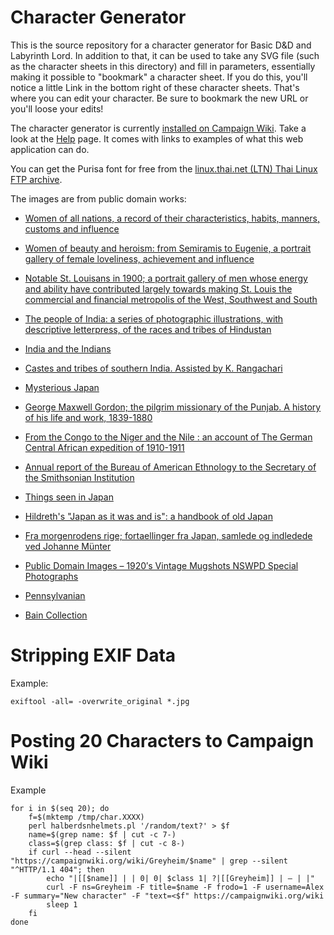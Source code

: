 Character Generator
===================

This is the source repository for a character generator for Basic D&D
and Labyrinth Lord. In addition to that, it can be used to take any
SVG file (such as the character sheets in this directory) and fill in
parameters, essentially making it possible to "bookmark" a character
sheet. If you do this, you'll notice a little Link in the bottom right
of these character sheets. That's where you can edit your character.
Be sure to bookmark the new URL or you'll loose your edits!

The character generator is currently
[installed on Campaign Wiki](http://campaignwiki.org/halberdsnhelmets).
Take a look at the
[Help](http://campaignwiki.org/halberdsnhelmets/help) page. It comes
with links to examples of what this web application can do.

You can get the Purisa font for free from the
[linux.thai.net (LTN) Thai Linux FTP archive](ftp://linux.thai.net/pub/thailinux/software/thai-ttf/).

The images are from public domain works:

* [Women of all nations, a record of their characteristics, habits, manners, customs and influence](https://www.flickr.com/photos/internetarchivebookimages/tags/bookidwomenofallnation01joyc)

* [Women of beauty and heroism: from Semiramis to Eugenie, a portrait gallery of female loveliness, achievement and influence](https://archive.org/details/womenofbeautyher00good)

* [Notable St. Louisans in 1900; a portrait gallery of men whose energy and ability have contributed largely towards making St. Louis the commercial and financial metropolis of the West, Southwest and South](https://www.flickr.com/photos/internetarchivebookimages/tags/bookidnotablestlouisan00coxj)

* [The people of India: a series of photographic illustrations, with descriptive letterpress, of the races and tribes of Hindustan](https://www.flickr.com/photos/internetarchivebookimages/tags/bookidpeopleofindiaser05greauoft)

* [India and the Indians](https://www.flickr.com/photos/internetarchivebookimages/tags/bookidindiaindians00elwiiala)

* [Castes and tribes of southern India. Assisted by K. Rangachari](https://www.flickr.com/photos/internetarchivebookimages/tags/bookidcastestribesofso03thuruoft)

* [Mysterious Japan](https://www.flickr.com/photos/internetarchivebookimages/tags/bookidmysteriousjapan00streuoft)

* [George Maxwell Gordon; the pilgrim missionary of the Punjab. A history of his life and work, 1839-1880](https://www.flickr.com/photos/internetarchivebookimages/tags/bookidgeorgemaxwellgor00lewi)

* [From the Congo to the Niger and the Nile : an account of The German Central African expedition of 1910-1911](https://www.flickr.com/photos/internetarchivebookimages/tags/bookidfromcongotoniger02adoluoft)

* [Annual report of the Bureau of American Ethnology to the Secretary of the Smithsonian Institution](https://www.flickr.com/photos/internetarchivebookimages/tags/bookidannualreportofbu117smit)

* [Things seen in Japan](https://www.flickr.com/photos/internetarchivebookimages/tags/bookidthingsseeninjapa00holluoft)

* [Hildreth's "Japan as it was and is": a handbook of old Japan](https://www.flickr.com/photos/internetarchivebookimages/tags/bookidhildrethsjapanas02hild)

* [Fra morgenrodens rige; fortaellinger fra Japan, samlede og indledede ved Johanne Münter](https://www.flickr.com/photos/internetarchivebookimages/tags/bookidframorgenrodensr00mn)

* [Public Domain Images – 1920′s Vintage Mugshots NSWPD Special Photographs](http://publicdomainarchive.com/public-domain-images-1920%E2%80%B2s-vintage-mugshots-nswpd-special-photographs/)

* [Pennsylvanian](https://archive.org/details/pennsylvanian191920penn)

* [Bain Collection](https://www.flickr.com/photos/library_of_congress/sets/72157603624867509/)

Stripping EXIF Data
===================

Example:

    exiftool -all= -overwrite_original *.jpg

Posting 20 Characters to Campaign Wiki
======================================

Example

    for i in $(seq 20); do
        f=$(mktemp /tmp/char.XXXX)
        perl halberdsnhelmets.pl '/random/text?' > $f
        name=$(grep name: $f | cut -c 7-)
        class=$(grep class: $f | cut -c 8-)
        if curl --head --silent "https://campaignwiki.org/wiki/Greyheim/$name" | grep --silent "^HTTP/1.1 404"; then
            echo "|[[$name]] | | 0| 0| $class 1| ?|[[Greyheim]] | – | |"
            curl -F ns=Greyheim -F title=$name -F frodo=1 -F username=Alex -F summary="New character" -F "text=<$f" https://campaignwiki.org/wiki
            sleep 1
        fi
    done
